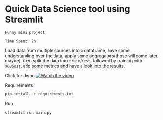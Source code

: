 # Quick Data Science tool using Streamlit

`Funny mini project`

`Time Spent: 2h`

Load data from multiple sources into a dataframe, have some understanding over the data, apply some aggregators(those will come later, maybe), then split the data into `train`/`test`, followed by training with `XGBoost`, add some metrics and have a look into the results.

Click for demo
[![Watch the video](https://pbs.twimg.com/ext_tw_video_thumb/1269264654951485441/pu/img/2Fewya63f2E3DAlk.jpg)](https://twitter.com/cristianexer/status/1269264680754782208)

Requirements

```bash
pip install -r requirements.txt
```

Run

```bash
streamlit run main.py
```
